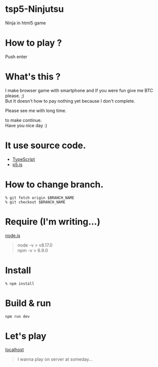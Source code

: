 # tsp5-Ninjutsu
Ninja in html5 game

# How to play ?
Push enter

# What's this ?
I make browser game with smartphone and If you were fun give me BTC please. ;)   
But It doesn't how to pay nothing yet because I don't complete.  
  
Please see me with long time.  
  
to make continue.  
Have you nice day :)  


# It use source code.
- [TypeScript](https://www.typescriptlang.org/)
- [p5.js](https://p5js.org/)

# How to change branch.
```
% git fetch origin $BRANCH_NAME  
% git checkout $BRANCH_NAME  
```

# Require (I'm writing...)
[node.js](https://nodejs.org/)
> node -v > v8.17.0  
> npm -v > 6.9.0   
  
# Install
```
% npm install  
```

# Build & run
```
npm run dev  
```

# Let's play
[localhost](http://localhost:1234/)  
> I wanna play on server at someday...

